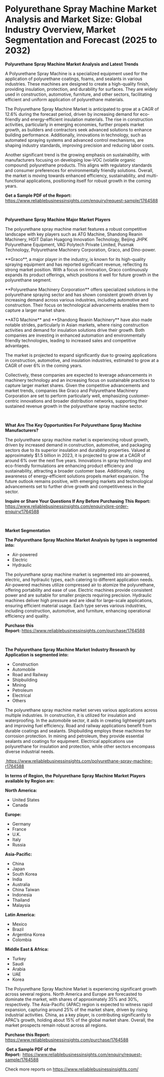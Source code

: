 <p><h1>Polyurethane Spray Machine Market Analysis and Market Size: Global Industry Overview, Market Segmentation and Forecast (2025 to 2032)</h1></p><p><strong>Polyurethane Spray Machine Market Analysis and Latest Trends</strong></p>
<p><p>A Polyurethane Spray Machine is a specialized equipment used for the application of polyurethane coatings, foams, and sealants in various industries. These machines are designed to create a high-quality finish, providing insulation, protection, and durability for surfaces. They are widely used in construction, automotive, furniture, and other sectors, facilitating efficient and uniform application of polyurethane materials.</p><p>The Polyurethane Spray Machine Market is anticipated to grow at a CAGR of 12.6% during the forecast period, driven by increasing demand for eco-friendly and energy-efficient insulation materials. The rise in construction activities, particularly in emerging economies, further propels market growth, as builders and contractors seek advanced solutions to enhance building performance. Additionally, innovations in technology, such as automated spraying systems and advanced control mechanisms, are shaping industry standards, improving precision and reducing labor costs.</p><p>Another significant trend is the growing emphasis on sustainability, with manufacturers focusing on developing low-VOC (volatile organic compound) polyurethane products. This aligns with regulatory standards and consumer preferences for environmentally friendly solutions. Overall, the market is moving towards enhanced efficiency, sustainability, and multi-functional applications, positioning itself for robust growth in the coming years.</p></p>
<p><strong>Get a Sample PDF of the Report:&nbsp;</strong> <a href="https://www.reliablebusinessinsights.com/enquiry/request-sample/1764588?utm_campaign=2247&utm_medium=2&utm_source=Github&utm_content=ia&utm_term=11042025&utm_id=polyurethane-spray-machine">https://www.reliablebusinessinsights.com/enquiry/request-sample/1764588</a></p>
<p>&nbsp;</p>
<p><strong>Polyurethane Spray Machine Major Market Players</strong></p>
<p><p>The polyurethane spray machine market features a robust competitive landscape with key players such as ATG Machine, Shandong Reanin Machinery, HGIT Dalian Huagong Innovation Technology, Beijing JHPK Polyurethane Equipment, VAG Polytech Private Limited, Pusmak Technology, Polyurethane Machinery Corporation, Graco, and Dino-power.</p><p>**Graco**, a major player in the industry, is known for its high-quality spraying equipment and has reported significant revenue, reflecting its strong market position. With a focus on innovation, Graco continuously expands its product offerings, which positions it well for future growth in the polyurethane segment.</p><p>**Polyurethane Machinery Corporation** offers specialized solutions in the polyurethane spraying sector and has shown consistent growth driven by increasing demand across various industries, including automotive and construction. Their focus on technological advancements enables them to capture a larger market share.</p><p>**ATG Machine** and **Shandong Reanin Machinery** have also made notable strides, particularly in Asian markets, where rising construction activities and demand for insulation solutions drive their growth. Both companies are investing in enhanced automation and environmentally friendly technologies, leading to increased sales and competitive advantages.</p><p>The market is projected to expand significantly due to growing applications in construction, automotive, and insulation industries, estimated to grow at a CAGR of over 6% in the coming years. </p><p>Collectively, these companies are expected to leverage advancements in machinery technology and an increasing focus on sustainable practices to capture larger market shares. Given the competitive advancements and market trends, companies like Graco and Polyurethane Machinery Corporation are set to perform particularly well, emphasizing customer-centric innovations and broader distribution networks, supporting their sustained revenue growth in the polyurethane spray machine sector.</p></p>
<p>&nbsp;</p>
<p><strong>What Are The Key Opportunities For Polyurethane Spray Machine Manufacturers?</strong></p>
<p><p>The polyurethane spray machine market is experiencing robust growth, driven by increased demand in construction, automotive, and packaging sectors due to its superior insulation and durability properties. Valued at approximately $1.5 billion in 2023, it is projected to grow at a CAGR of around 6% over the next five years. Innovations in spray technology and eco-friendly formulations are enhancing product efficiency and sustainability, attracting a broader customer base. Additionally, rising awareness of energy-efficient solutions propels market expansion. The future outlook remains positive, with emerging markets and technological advancements set to further drive growth and competitiveness in the sector.</p></p>
<p><strong>Inquire or Share Your Questions If Any Before Purchasing This Report:</strong> <a href="https://www.reliablebusinessinsights.com/enquiry/pre-order-enquiry/1764588?utm_campaign=2247&utm_medium=2&utm_source=Github&utm_content=ia&utm_term=11042025&utm_id=polyurethane-spray-machine">https://www.reliablebusinessinsights.com/enquiry/pre-order-enquiry/1764588</a></p>
<p>&nbsp;</p>
<p><strong>Market Segmentation</strong></p>
<p><strong>The Polyurethane Spray Machine Market Analysis by types is segmented into:</strong></p>
<p><ul><li>Air-powered</li><li>Electric</li><li>Hydraulic</li></ul></p>
<p><p>The polyurethane spray machine market is segmented into air-powered, electric, and hydraulic types, each catering to different application needs. Air-powered machines utilize compressed air to atomize the polyurethane, offering portability and ease of use. Electric machines provide consistent power and are suitable for smaller projects requiring precision. Hydraulic machines deliver high pressure and are ideal for large-scale applications, ensuring efficient material usage. Each type serves various industries, including construction, automotive, and furniture, enhancing operational efficiency and quality.</p></p>
<p><strong>Purchase this Report:&nbsp;</strong><a href="https://www.reliablebusinessinsights.com/purchase/1764588?utm_campaign=2247&utm_medium=2&utm_source=Github&utm_content=ia&utm_term=11042025&utm_id=polyurethane-spray-machine">https://www.reliablebusinessinsights.com/purchase/1764588</a></p>
<p>&nbsp;</p>
<p><strong>The Polyurethane Spray Machine Market Industry Research by Application is segmented into:</strong></p>
<p><ul><li>Construction</li><li>Automobile</li><li>Road and Railway</li><li>Shipbuilding</li><li>Mining</li><li>Petroleum</li><li>Electrical</li><li>Others</li></ul></p>
<p><p>The polyurethane spray machine market serves various applications across multiple industries. In construction, it is utilized for insulation and waterproofing. In the automobile sector, it aids in creating lightweight parts and improving fuel efficiency. Road and railway applications benefit from durable coatings and sealants. Shipbuilding employs these machines for corrosion protection. In mining and petroleum, they provide essential sealants and coatings for equipment. Electrical applications use polyurethane for insulation and protection, while other sectors encompass diverse industrial needs.</p></p>
<p><a href="https://www.reliablebusinessinsights.com/polyurethane-spray-machine-r1764588?utm_campaign=2247&utm_medium=2&utm_source=Github&utm_content=ia&utm_term=11042025&utm_id=polyurethane-spray-machine">&nbsp;https://www.reliablebusinessinsights.com/polyurethane-spray-machine-r1764588</a></p>
<p><strong>In terms of Region, the Polyurethane Spray Machine Market Players available by Region are:</strong></p>
<p>
    <p> <strong> North America: </strong>
        <ul>
            <li>United States</li>
            <li>Canada</li>
        </ul>
        </p> 
    <p> <strong> Europe: </strong>
        <ul>
            <li>Germany</li>
            <li>France</li>
            <li>U.K.</li>
            <li>Italy</li>
            <li>Russia</li>
        </ul>
        </p> 
    <p> <strong> Asia-Pacific: </strong>
        <ul>
            <li>China</li>
            <li>Japan</li>
            <li>South Korea</li>
            <li>India</li>
            <li>Australia</li>
            <li>China Taiwan</li>
            <li>Indonesia</li>
            <li>Thailand</li>
            <li>Malaysia</li>
        </ul>
        </p> 
    <p> <strong> Latin America: </strong>
        <ul>
            <li>Mexico</li>
            <li>Brazil</li>
            <li>Argentina Korea</li>
            <li>Colombia</li>
        </ul>
        </p> 
    <p> <strong> Middle East & Africa: </strong>
        <ul>
            <li>Turkey</li>
            <li>Saudi</li>
            <li>Arabia</li>
            <li>UAE</li>
            <li>Korea</li>
        </ul>
    </p>
    </p>
<p><p>The Polyurethane Spray Machine Market is experiencing significant growth across several regions. North America and Europe are forecasted to dominate the market, with shares of approximately 35% and 30%, respectively. The Asia-Pacific (APAC) region is expected to witness rapid expansion, capturing around 25% of the market share, driven by rising industrial activities. China, as a key player, is contributing significantly to APAC’s growth, holding about 15% of the global market share. Overall, the market prospects remain robust across all regions.</p></p>
<p><strong>Purchase this Report: </strong><a href="https://www.reliablebusinessinsights.com/purchase/1764588?utm_campaign=2247&utm_medium=2&utm_source=Github&utm_content=ia&utm_term=11042025&utm_id=polyurethane-spray-machine">https://www.reliablebusinessinsights.com/purchase/1764588</a></p>
<p>&nbsp;<strong>Get a Sample PDF of the Report:&nbsp;&nbsp;</strong><a href="https://www.reliablebusinessinsights.com/enquiry/request-sample/1764588?utm_campaign=2247&utm_medium=2&utm_source=Github&utm_content=ia&utm_term=11042025&utm_id=polyurethane-spray-machine">https://www.reliablebusinessinsights.com/enquiry/request-sample/1764588</a></p>
<p><strong></strong></p>
<p>Check more reports on <a href="https://www.reliablebusinessinsights.com/?utm_campaign=2247&utm_medium=2&utm_source=Github&utm_content=ia&utm_term=11042025&utm_id=polyurethane-spray-machine">https://www.reliablebusinessinsights.com/</a></p>
